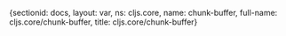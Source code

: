 {sectionid: docs, layout: var, ns: cljs.core, name: chunk-buffer, full-name: cljs.core/chunk-buffer,
  title: cljs.core/chunk-buffer}
